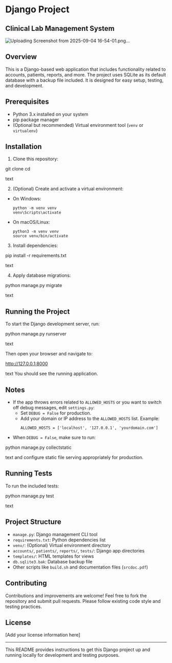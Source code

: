 # Django Project
## Clinical Lab Management System

![Uploading Screenshot from 2025-09-04 16-54-01.png…]()


## Overview
This is a Django-based web application that includes functionality related to accounts, patients, reports, and more. The project uses SQLite as its default database with a backup file included. It is designed for easy setup, testing, and development.

## Prerequisites
- Python 3.x installed on your system
- pip package manager
- (Optional but recommended) Virtual environment tool (`venv` or `virtualenv`)

## Installation

1. Clone this repository:

git clone <your-repo-url>
cd <project-folder>

text

2. (Optional) Create and activate a virtual environment:
- On Windows:
  ```
  python -m venv venv
  venv\Scripts\activate
  ```
- On macOS/Linux:
  ```
  python3 -m venv venv
  source venv/bin/activate
  ```

3. Install dependencies:

pip install -r requirements.txt

text

4. Apply database migrations:

python manage.py migrate

text

## Running the Project

To start the Django development server, run:

python manage.py runserver

text

Then open your browser and navigate to:

http://127.0.0.1:8000

text
You should see the running application.

## Notes

- If the app throws errors related to `ALLOWED_HOSTS` or you want to switch off debug messages, edit `settings.py`:
  - Set `DEBUG = False` for production.
  - Add your domain or IP address to the `ALLOWED_HOSTS` list. Example:
    ```
    ALLOWED_HOSTS = ['localhost', '127.0.0.1', 'yourdomain.com']
    ```
- When `DEBUG = False`, make sure to run:

python manage.py collectstatic

text
and configure static file serving appropriately for production.

## Running Tests

To run the included tests:

python manage.py test

text

## Project Structure

- `manage.py`: Django management CLI tool
- `requirements.txt`: Python dependencies list
- `venv/`: (Optional) Virtual environment directory
- `accounts/`, `patients/`, `reports/`, `tests/`: Django app directories
- `templates/`: HTML templates for views
- `db.sqlite3.bak`: Database backup file
- Other scripts like `build.sh` and documentation files (`srcdoc.pdf`)

## Contributing

Contributions and improvements are welcome! Feel free to fork the repository and submit pull requests. Please follow existing code style and testing practices.

## License

[Add your license information here]

---

This README provides instructions to get this Django project up and running locally for development and testing purposes.
